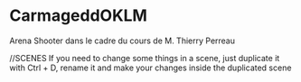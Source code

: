 # CarmageddOKLM
Arena Shooter dans le cadre du cours de M. Thierry Perreau

//SCENES
	If you need to change some things in a scene, just duplicate it with Ctrl + D, rename it and make your changes inside the duplicated scene